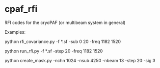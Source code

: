 # cpaf_rfi
RFI codes for the cryoPAF (or multibeam system in general)

Examples:

python rfi_covariance.py -f *.sf -sub 0 20 -freq 1182 1520

python run_rfi.py -f *.sf -step 20 -freq 1182 1520

python create_mask.py -nchn 1024 -nsub 4250 -nbeam 13 -step 20 -sig 3
